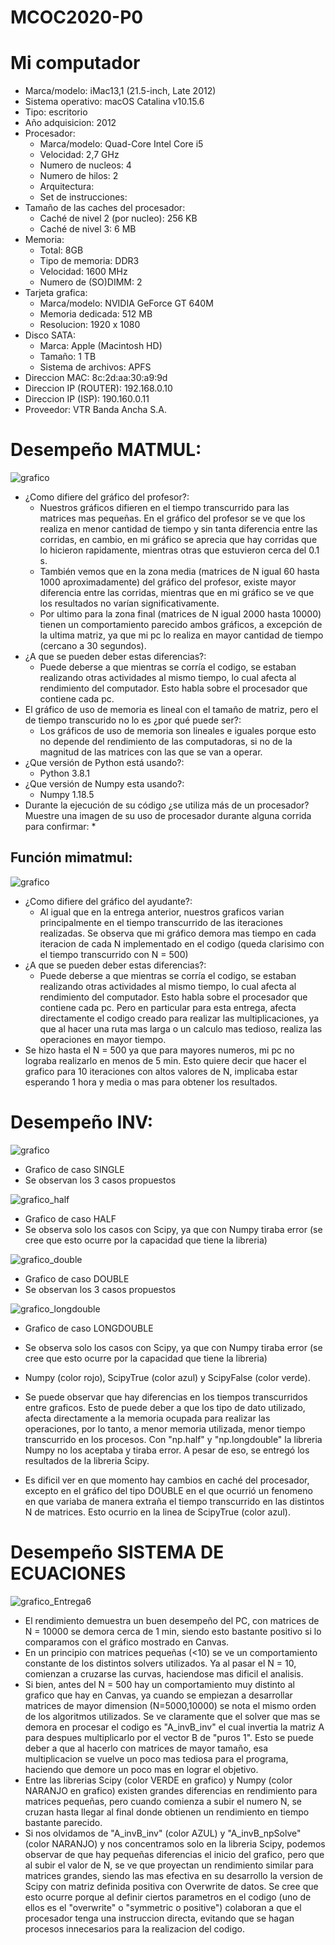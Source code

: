 # MCOC2020-P0
# Mi computador
* Marca/modelo: iMac13,1 (21.5-inch, Late 2012)
* Sistema operativo: macOS Catalina v10.15.6
* Tipo: escritorio
* Año adquisicion: 2012
* Procesador:
	* Marca/modelo: Quad-Core Intel Core i5
	* Velocidad: 2,7 GHz
	* Numero de nucleos: 4
	* Numero de hilos: 2
	* Arquitectura: 
	* Set de instrucciones: 
* Tamaño de las caches del procesador:
	* Caché de nivel 2 (por nucleo): 256 KB
	* Caché de nivel 3: 6 MB
* Memoria: 
	* Total: 8GB
	* Tipo de memoria: DDR3
	* Velocidad: 1600 MHz
	* Numero de (SO)DIMM: 2
* Tarjeta grafica:
	* Marca/modelo: NVIDIA GeForce GT 640M
	* Memoria dedicada: 512 MB
	* Resolucion: 1920 x 1080
* Disco SATA:
	* Marca: Apple (Macintosh HD)
	* Tamaño: 1 TB
	* Sistema de archivos: APFS
* Direccion MAC: 8c:2d:aa:30:a9:9d
* Direccion IP (ROUTER): 192.168.0.10
* Direccion IP (ISP): 190.160.0.11
* Proveedor: VTR Banda Ancha S.A.

# Desempeño MATMUL:
![grafico](https://user-images.githubusercontent.com/69252038/89684852-39532d80-d8c9-11ea-844e-fc06c412a231.png)
* ¿Como difiere del gráfico del profesor?:
	* Nuestros gráficos difieren en el tiempo transcurrido para las matrices mas pequeñas. En el gráfico del profesor se ve que los realiza en menor cantidad de tiempo y sin tanta diferencia entre las corridas, en cambio, en mi gráfico se aprecia que hay corridas que lo hicieron rapidamente, mientras otras que estuvieron cerca del 0.1 s. 
	* También vemos que en la zona media (matrices de N igual 60 hasta 1000 aproximadamente) del gráfico del profesor, existe mayor diferencia entre las corridas, mientras que en mi gráfico se ve que los resultados no varían significativamente. 
	* Por ultimo para la zona final (matrices de N igual 2000 hasta 10000) tienen un comportamiento parecido ambos gráficos, a excepción de la ultima matriz, ya que mi pc lo realiza en mayor cantidad de tiempo (cercano a 30 segundos). 
* ¿A que se pueden deber estas diferencias?:
	* Puede deberse a que mientras se corría el codigo, se estaban realizando otras actividades al mismo tiempo, lo cual afecta al rendimiento del computador. Esto habla sobre el procesador que contiene cada pc. 
* El gráfico de uso de memoria es lineal con el tamaño de matriz, pero el de tiempo transcurido no lo es ¿por qué puede ser?:
	* Los gráficos de uso de memoria son lineales e iguales porque esto no depende del rendimiento de las computadoras, si no de la magnitud de las matrices con las que se van a operar. 
* ¿Que versión de Python está usando?:
	* Python 3.8.1
* ¿Que versión de Numpy esta usando?:
	* Numpy 1.18.5
* Durante la ejecución de su código ¿se utiliza más de un procesador? Muestre una imagen de su uso de procesador durante alguna corrida para confirmar:
	* 
## Función mimatmul:
![grafico](https://user-images.githubusercontent.com/69252038/89841383-c18f3800-db40-11ea-9a10-a1a907141162.png)
* ¿Como difiere del gráfico del ayudante?:
	* Al igual que en la entrega anterior, nuestros graficos varian principalmente en el tiempo transcurrido de las iteraciones realizadas. Se observa que mi gráfico demora mas tiempo en cada iteracion de cada N implementado en el codigo (queda clarisimo con el tiempo transcurrido con N = 500)
* ¿A que se pueden deber estas diferencias?:
	* Puede deberse a que mientras se corría el codigo, se estaban realizando otras actividades al mismo tiempo, lo cual afecta al rendimiento del computador. Esto habla sobre el procesador que contiene cada pc. Pero en particular para esta entrega, afecta directamente el codigo creado para realizar las multiplicaciones, ya que al hacer una ruta mas larga o un calculo mas tedioso, realiza las operaciones en mayor tiempo.
* Se hizo hasta el N = 500 ya que para mayores numeros, mi pc no lograba realizarlo en menos de 5 min. Esto quiere decir que hacer el grafico para 10 iteraciones con altos valores de N, implicaba estar esperando 1 hora y media o mas para obtener los resultados.

# Desempeño INV:
![grafico](https://user-images.githubusercontent.com/69252038/90091409-49697380-dcf4-11ea-8afc-70aa16d4d611.png)

* Grafico de caso SINGLE 
* Se observan los 3 casos propuestos

![grafico_half](https://user-images.githubusercontent.com/69252038/90091415-50908180-dcf4-11ea-9e98-313f8d1526a6.png)

* Grafico de caso HALF 
* Se observa solo los casos con Scipy, ya que con Numpy tiraba error (se cree que esto ocurre por la capacidad que tiene la libreria)

![grafico_double](https://user-images.githubusercontent.com/69252038/90091425-54bc9f00-dcf4-11ea-92b3-cb506f800ccc.png)

* Grafico de caso DOUBLE 
* Se observan los 3 casos propuestos

![grafico_longdouble](https://user-images.githubusercontent.com/69252038/90091428-571ef900-dcf4-11ea-9b08-af893add5322.png)

* Grafico de caso LONGDOUBLE 
* Se observa solo los casos con Scipy, ya que con Numpy tiraba error (se cree que esto ocurre por la capacidad que tiene la libreria)

* Numpy (color rojo), ScipyTrue (color azul) y ScipyFalse (color verde).
* Se puede observar que hay diferencias en los tiempos transcurridos entre graficos. Esto de puede deber a que los tipo de dato utilizado, afecta directamente a la memoria ocupada para realizar las operaciones, por lo tanto, a menor memoria utilizada, menor tiempo transcurrido en los procesos.  Con "np.half" y "np.longdouble" la libreria Numpy no los aceptaba y tiraba error. A pesar de eso, se entregó los resultados de la libreria Scipy.
* Es dificil ver en que momento hay cambios en caché del procesador, excepto en el gráfico del tipo DOUBLE en el que ocurrió un fenomeno en que variaba de manera extraña el tiempo transcurrido en las distintos N de matrices. Esto ocurrio en la linea de ScipyTrue (color azul). 

# Desempeño SISTEMA DE ECUACIONES
![grafico_Entrega6](https://user-images.githubusercontent.com/69252038/90460845-c9b41e00-e0d2-11ea-927e-f875bf7a4fc7.png)
* El rendimiento demuestra un buen desempeño del PC, con matrices de N = 10000 se demora cerca de 1 min, siendo esto bastante positivo si lo comparamos con el gráfico mostrado en Canvas.
* En un principio con matrices pequeñas (<10) se ve un comportamiento constante de los distintos solvers utilizados. Ya al pasar el N = 10, comienzan a cruzarse las curvas, haciendose mas dificil el analisis. 
* Si bien, antes del N = 500 hay un comportamiento muy distinto al grafico que hay en Canvas, ya cuando se empiezan a desarrollar matrices de mayor dimension (N=5000,10000) se nota el mismo orden de los algoritmos utilizados. Se ve claramente que el solver que mas se demora en procesar el codigo es "A_invB_inv" el cual invertia la matriz A para despues multiplicarlo por el vector B de "puros 1". Esto se puede deber a que al hacerlo con matrices de mayor tamaño, esa multiplicacion se vuelve un poco mas tediosa para el programa, haciendo que demore un poco mas en lograr el objetivo. 
* Entre las librerias Scipy (color VERDE en grafico) y Numpy (color NARANJO en grafico) existen grandes diferencias en rendimiento para matrices pequeñas, pero cuando comienza a subir el numero N, se cruzan hasta llegar al final donde obtienen un rendimiento en tiempo bastante parecido. 
* Si nos olvidamos de "A_invB_inv" (color AZUL) y "A_invB_npSolve" (color NARANJO) y nos concentramos solo en la libreria Scipy, podemos observar de que hay pequeñas diferencias el inicio del grafico, pero que al subir el valor de N, se ve que proyectan un rendimiento similar para matrices grandes, siendo las mas efectiva en su desarrollo la version de Scipy con matriz definida positiva con Overwrite de datos. Se cree que esto ocurre porque al definir ciertos parametros en el codigo (uno de ellos es el "overwrite" o "symmetric o positive") colaboran a que el procesador tenga una instruccion directa, evitando que se hagan procesos innecesarios para la realizacion del codigo.
